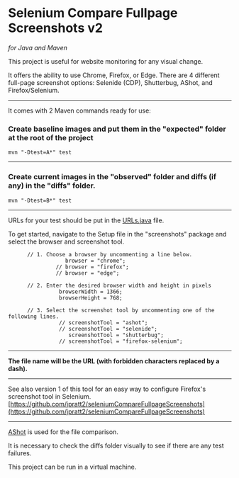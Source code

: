# Selenium Compare Fullpage Screenshots v2
*for Java and Maven*


This project is useful for website monitoring for any visual change.  

It offers the ability to use Chrome, Firefox, or Edge. There are 4 different full-page screenshot options: Selenide (CDP), Shutterbug, AShot, and Firefox/Selenium.

---


It comes with 2 Maven commands ready for use:

### Create baseline images and put them in the "expected" folder at the root of the project  
`mvn "-Dtest=A*" test`  

---
### Create current images in the "observed" folder and diffs (if any) in the "diffs" folder.  
`mvn "-Dtest=B*" test`  

---
URLs for your test should be put in the [URLs.java](https://github.com/jpratt2/seleniumCompareFullpageScreenshotsv2/blob/master/src/test/java/screenshots/URLs.java) file.  

To get started, navigate to the Setup file in the "screenshots" package and select the browser and screenshot tool.

          // 1. Choose a browser by uncommenting a line below.
                      browser = "chrome";
                   // browser = "firefox";
                   // browser = "edge";      

          // 2. Enter the desired browser width and height in pixels
                    browserWidth = 1366;
                    browserHeight = 768;

          // 3. Select the screenshot tool by uncommenting one of the following lines.
                    // screenshotTool = "ashot";
                    // screenshotTool = "selenide"; 
                       screenshotTool = "shutterbug";
                    // screenshotTool = "firefox-selenium";


---
**The file name will be the URL (with forbidden characters replaced by a dash).**


---
See also version 1 of this tool for an easy way to configure Firefox's screenshot tool in Selenium. 
[https://github.com/jpratt2/seleniumCompareFullpageScreenshots](https://github.com/jpratt2/seleniumCompareFullpageScreenshots) 

---

[AShot](https://github.com/pazone/ashot) is used for the file comparison.  

It is necessary to check the diffs folder visually to see if there are any test failures.  

This project can be run in a virtual machine.

